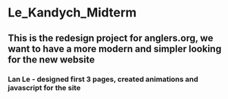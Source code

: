 # Le_Kandych_Midterm

## This is the redesign project for anglers.org, we want to have a more modern and simpler looking for the new website

### Lan Le - designed first 3 pages, created animations and javascript for the site
